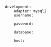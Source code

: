 <!-- layout:code post: rails-stacks_note -->

```

development:
    adapter: mysql2
    username: 

    password: 

    database: 

    host: 


```
